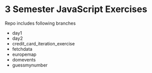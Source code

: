 # 3 Semester JavaScript Exercises

Repo includes following branches

- day1
- day2
- credit_card_iteration_exercise
- fetchdata
- europemap
- domevents
- guessmynumber
